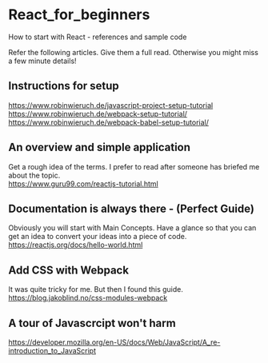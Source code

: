 # React_for_beginners

How to start with React - references and sample code

Refer the following articles. Give them a full read. Otherwise you might miss a few minute details!

## Instructions for setup
https://www.robinwieruch.de/javascript-project-setup-tutorial \
https://www.robinwieruch.de/webpack-setup-tutorial/ \
https://www.robinwieruch.de/webpack-babel-setup-tutorial/

## An overview and simple application
Get a rough idea of the terms. I prefer to read after someone has briefed me about the topic.\
https://www.guru99.com/reactjs-tutorial.html

## Documentation is always there - (Perfect Guide)
Obviously you will start with Main Concepts. Have a glance so that you can get an idea to convert your ideas into a piece of code.\
https://reactjs.org/docs/hello-world.html

## Add CSS with Webpack
It was quite tricky for me. But then I found this guide.
https://blog.jakoblind.no/css-modules-webpack

## A tour of Javascrcipt won't harm
https://developer.mozilla.org/en-US/docs/Web/JavaScript/A_re-introduction_to_JavaScript
